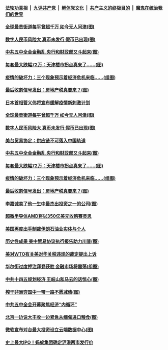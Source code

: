 

####  [法轮功真相](../../../../basic/blob/master/README.md?t=10290303) &nbsp;|&nbsp; [九评共产党](../../../../9ping.md/blob/master/README.md?t=10290303) &nbsp;|&nbsp; [解体党文化](../../../../jtdwh.md/blob/master/README.md?t=10290303)  &nbsp;|&nbsp; [共产主义的终极目的](../../../../gczydzjmd.md/blob/master/README.md?t=10290303) &nbsp;|&nbsp; [魔鬼在统治我们的世界](../../../../mgztzwmdsj.md/blob/master/README.md?t=10290303) 

#### [全球最贵街道每平曾超千万 如今无人问津(图)](../pages/p5/950717.md?t=10290303) 

#### [数字人民币风险大 真币未发行 假币已出现(图)](../pages/p5/950709.md?t=10290303) 

#### [中共五中全会金融乱 央行和财政部又斗起来(图)](../pages/p5/950617.md?t=10290303) 

#### [每套最大跌幅72万：天津楼市拐点真来了……(图)](../pages/p5/950645.md?t=10290303) 

#### [疫情的破坏力：三个现象预示着经济危机来临……(组图)](../pages/p5/950641.md?t=10290303) 

#### [最后收割信号发出：房地产税真要来？(图)](../pages/p5/950637.md?t=10290303) 

#### [日本首相菅义伟将宣布缓解疫情新刺激计划](../pages/p5/950718.md?t=10290303) 

#### [全球最贵街道每平曾超千万 如今无人问津(图)](../pages/p5/950717.md?t=10290303) 

#### [数字人民币风险大 真币未发行 假币已出现(图)](../pages/p5/950709.md?t=10290303) 

#### [美台贸易协定：供应链不可落入中国轨道](../pages/p5/950702.md?t=10290303) 

#### [中共五中全会金融乱 央行和财政部又斗起来(图)](../pages/p5/950617.md?t=10290303) 

#### [每套最大跌幅72万：天津楼市拐点真来了……(图)](../pages/p5/950645.md?t=10290303) 

#### [疫情的破坏力：三个现象预示着经济危机来临……(组图)](../pages/p5/950641.md?t=10290303) 

#### [最后收割信号发出：房地产税真要来？(图)](../pages/p5/950637.md?t=10290303) 

#### [李嘉诚卖了他一生中最杰出投资之一的公司(图)](../pages/p5/950623.md?t=10290303) 

#### [超微半导体AMD将以350亿美元收购赛灵思](../pages/p5/950611.md?t=10290303) 

#### [美国再度出手制裁伊朗石油业实体与个人](../pages/p5/950608.md?t=10290303) 

#### [历史性成果 美中贸易协议执行报告助力川普(图)](../pages/p5/950597.md?t=10290303) 

#### [美对WTO有关美对华关税违规的裁定提出上诉](../pages/p5/950592.md?t=10290303) 

#### [华尔街过度押注拜登获胜 金融市场将震荡(组图)](../pages/p5/950501.md?t=10290303) 

#### [中共十四五规划经济 王岐山和马云的话惊心(图)](../pages/p5/950500.md?t=10290303) 

#### [榨干非洲穷国中一带一路不愿减债(图)](../pages/p5/950529.md?t=10290303) 

#### [中共五中全会开幕聚焦经济“内循环”](../pages/p5/950526.md?t=10290303) 

#### [北京一边说大丰收一边紧急从缅甸进口粮食(图)](../pages/p5/950502.md?t=10290303) 

#### [微软宣布对台最大投资设立云端数据中心(图)](../pages/p5/950520.md?t=10290303) 

#### [史上最大IPO！蚂蚁集团确定沪港两市发行价](../pages/p5/950484.md?t=10290303) 

